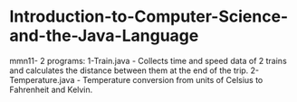 # Introduction-to-Computer-Science-and-the-Java-Language
mmn11- 2 programs: 
1-Train.java - Collects time and speed data of 2 trains and calculates the distance between them at the end of the trip.
2-Temperature.java - Temperature conversion from units of Celsius to Fahrenheit and Kelvin.
